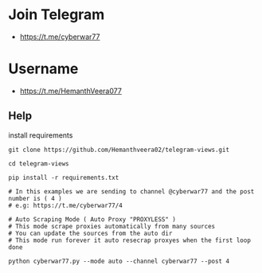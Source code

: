 # Join Telegram

- https://t.me/cyberwar77
# Username

- https://t.me/HemanthVeera077

## Help

install requirements
```
git clone https://github.com/Hemanthveera02/telegram-views.git
```
```
cd telegram-views
```

```
pip install -r requirements.txt
```

```
# In this examples we are sending to channel @cyberwar77 and the post number is ( 4 )
# e.g: https://t.me/cyberwar77/4

# Auto Scraping Mode ( Auto Proxy "PROXYLESS" )
# This mode scrape proxies automatically from many sources
# You can update the sources from the auto dir
# This mode run forever it auto resecrap proxyes when the first loop done

python cyberwar77.py --mode auto --channel cyberwar77 --post 4

```
